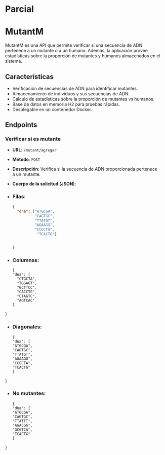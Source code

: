 ﻿# Parcial

# MutantM

MutantM es una API que permite verificar si una secuencia de ADN pertenece a un mutante o a un humano. Además, la aplicación provee estadísticas sobre la proporción de mutantes y humanos almacenados en el sistema.

## Características

- Verificación de secuencias de ADN para identificar mutantes.
- Almacenamiento de individuos y sus secuencias de ADN.
- Cálculo de estadísticas sobre la proporción de mutantes vs humanos.
- Base de datos en memoria H2 para pruebas rápidas.
- Desplegable en un contenedor Docker.

## Endpoints

### Verificar si es mutante

- **URL**: `/mutant/agregar`
- **Método**: `POST`
- **Descripción**: Verifica si la secuencia de ADN proporcionada pertenece a un mutante.
- **Cuerpo de la solicitud (JSON)**:

- ### Filas:
  ```json
  {
    "dna": ["ATGCGA",
            "CAGTGC",
            "TTATGT",
            "AGAAGG",
            "CCCCTA",
             "TCACTG"]

  
  }

- ### Columnas:
  ```
  {
  "dna": [
    "CTGCTA",
    "TGGAGT",
    "GCTTCC",
    "CACCTG",
    "CTAGTC",
    "AGTCAC"
  ]
}

- ### Diagonales:
    ```
  {
  "dna": [
    "ATGCGA",
    "CAGTGC",
    "TTATGT",
    "AGAAGG",
    "CCCCTA",
    "TCACTG"
  ]
}
- ### No mutantes:
    ```
    {
  "dna": [
    "ATGCGA",
    "CAGTGC",
    "TTATTT",
    "AGACGG",
    "GCGTCA",
    "TCACTG"
  ]
}


  
  
